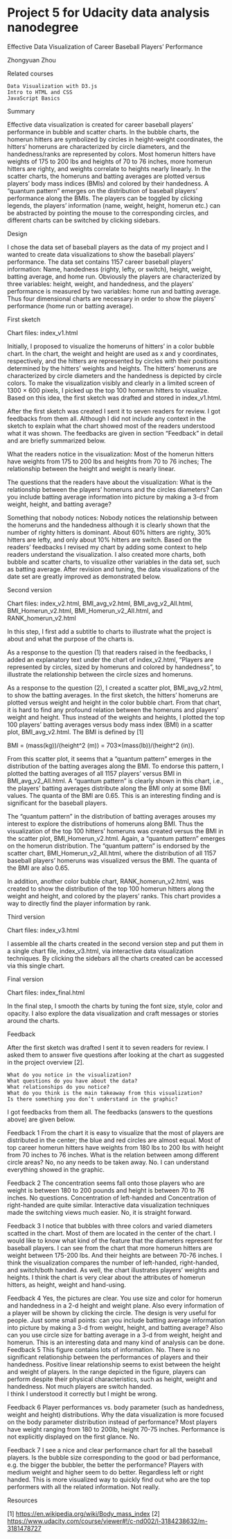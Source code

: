 # Project 5 for Udacity data analysis nanodegree

Effective Data Visualization of Career Baseball Players’ Performance

Zhongyuan Zhou






Related courses

	Data Visualization with D3.js  
	Intro to HTML and CSS   
	JavaScript Basics 




Summary 

Effective data visualization is created for career baseball players’ performance in bubble and scatter charts. In the bubble charts, the homerun hitters are symbolized by circles in height-weight coordinates, the hitters’ homeruns are characterized by circle diameters, and the handedness/ranks are represented by colors. Most homerun hitters have weights of 175 to 200 lbs and heights of 70 to 76 inches, more homerun hitters are righty, and weights correlate to heights nearly linearly. In the scatter charts, the homeruns and batting averages are plotted versus players’ body mass indices (BMIs) and colored by their handedness. A “quantum pattern” emerges on the distribution of baseball players’ performance along the BMIs. The players can be toggled by clicking legends, the players’ information (name, weight, height, homerun etc.) can be abstracted by pointing the mouse to the corresponding circles, and different charts can be switched by clicking sidebars.


Design 

I chose the data set of baseball players as the data of my project and I wanted to create data visualizations to show the baseball players’ performance. The data set contains 1157 career baseball players’ information: Name, handedness (righty, lefty, or switch), height, weight, batting average, and home run. Obviously the players are characterized by three variables: height, weight, and handedness, and the players’ performance is measured by two variables: home run and batting average. Thus four dimensional charts are necessary in order to show the players’ performance (home run or batting average). 


First sketch

Chart files: index_v1.html

Initially, I proposed to visualize the homeruns of hitters’ in a color bubble chart. In the chart, the weight and height are used as x and y coordinates, respectively, and the hitters are represented by circles with their positions determined by the hitters’ weights and heights. The hitters’ homeruns are characterized by circle diameters and the handedness is depicted by circle colors. To make the visualization visibly and clearly in a limited screen of 1300 × 600 pixels, I picked up the top 100 homerun hitters to visualize. Based on this idea, the first sketch was drafted and stored in index_v1.html. 

After the first sketch was created I sent it to seven readers for review. I got feedbacks from them all. Although I did not include any context in the sketch to explain what the chart showed most of the readers understood what it was shown. The feedbacks are given in section “Feedback” in detail and are briefly summarized below. 

What the readers notice in the visualization:
	Most of the homerun hitters have weights from 175 to 200 lbs and heights from 70 to 76 inches;
	The relationship between the height and weight is nearly linear.

The questions that the readers have about the visualization:
	What is the relationship between the players’ homeruns and the circles diameters?
	Can you include batting average information into picture by making a 3-d from weight, height, and batting average? 

Something that nobody notices:
	Nobody notices the relationship between the homeruns and the handedness although it is clearly shown that the number of righty hitters is dominant. About 60% hitters are righty, 30% hitters are lefty, and only about 10% hitters are switch. 
Based on the readers’ feedbacks I revised my chart by adding some context to help readers understand the visualization. I also created more charts, both bubble and scatter charts, to visualize other variables in the data set, such as batting average. After revision and tuning, the data visualizations of the date set are greatly improved as demonstrated below.


Second version

Chart files: index_v2.html, BMI_avg_v2.html, BMI_avg_v2_All.html, 
                    BMI_Homerun_v2.html, BMI_Homerun_v2_All.html, 
                    and RANK_homerun_v2.html

In this step, I first add a subtitle to charts to illustrate what the project is about and what the purpose of the charts is.

As a response to the question (1) that readers raised in the feedbacks, I added an explanatory text under the chart of index_v2.html, “Players are represented by circles, sized by homeruns and colored by handedness”, to illustrate the relationship between the circle sizes and homeruns.

As a response to the question (2), I created a scatter plot, BMI_avg_v2.html, to show the batting averages. In the first sketch, the hitters’ homeruns are plotted versus weight and height in the color bubble chart. From that chart, it is hard to find any profound relation between the homeruns and players’ weight and height. Thus instead of the weights and heights, I plotted the top 100 players’ batting averages versus body mass index (BMI) in a scatter plot, BMI_avg_v2.html. The BMI is defined by [1]

BMI =  (mass(kg))/(height^2 (m))  = 703×(mass(lb))/(height^2 (in)).

From this scatter plot, it seems that a “quantum pattern” emerges in the distribution of the batting averages along the BMI. To endorse this pattern, I plotted the batting averages of all 1157 players’ versus BMI in BMI_avg_v2_All.html. A “quantum pattern” is clearly shown in this chart, i.e., the players’ batting averages distribute along the BMI only at some BMI values. The quanta of the BMI are 0.65. This is an interesting finding and is significant for the baseball players. 

The “quantum pattern” in the distribution of batting averages arouses my interest to explore the distributions of homeruns along BMI. Thus the visualization of the top 100 hitters’ homeruns was created versus the BMI in the scatter plot, BMI_Homerun_v2.html. Again, a “quantum pattern” emerges on the homerun distribution. The “quantum pattern” is endorsed by the scatter chart, BMI_Homerun_v2_All.html, where the distribution of all 1157 baseball players’ homeruns was visualized versus the BMI. The quanta of the BMI are also 0.65. 

In addition, another color bubble chart, RANK_homerun_v2.html, was created to show the distribution of the top 100 homerun hitters along the weight and height, and colored by the players’ ranks. This chart provides a way to directly find the player information by rank.


Third version

Chart files: index_v3.html

I assemble all the charts created in the second version step and put them in a single chart file, index_v3.html, via interactive data visualization techniques. By clicking the sidebars all the charts created can be accessed via this single chart. 


Final version

Chart files: index_final.html

In the final step, I smooth the charts by tuning the font size, style, color and opacity. I also explore the data visualization and craft messages or stories around the charts.


Feedback

After the first sketch was drafted I sent it to seven readers for review. I asked them to answer five questions after looking at the chart as suggested in the project overview [2].

	What do you notice in the visualization?
	What questions do you have about the data?
	What relationships do you notice?
	What do you think is the main takeaway from this visualization?
	Is there something you don’t understand in the graphic?

I got feedbacks from them all. The feedbacks (answers to the questions above) are given below.

Feedback 1
	From the chart it is easy to visualize that the most of players are distributed in the center; the blue and red circles are almost equal.
	Most of top career homerun hitters have weights from 180 lbs to 200 lbs with height from 70 inches to 76 inches. 
	What is the relation between among different circle areas?
	No, no any needs to be taken away.
	No. I can understand everything showed in the graphic.

Feedback 2
	The concentration seems fall onto those players who are weight is between 180 to 200 pounds and height is between 70 to 76 inches.
	No questions.
	Concentration of left-handed and Concentration of right-handed are quite similar.
	Interactive data visualization techniques made the switching views much easier.
	No, it is straight forward.

Feedback 3
	I notice that bubbles with three colors and varied diameters scatted in the chart. Most of them are located in the center of the chart.
	I would like to know what kind of the feature that the diameters represent for baseball players.
	I can see from the chart that more homerun hitters are weight between 175-200 lbs. And their heights are between 70-76 inches.
	I think the visualization compares the number of left-handed, right-handed, and switch/both handed. As well, the chart illustrates players’ weights and heights.
	I think the chart is very clear about the attributes of homerun hitters, as height, weight and hand-using.

Feedback 4
      Yes, the pictures are clear. You use size and color for homerun and handedness in a 2-d height and weight plane. Also every information of a player will be shown by clicking the circle. The design is very useful for people. Just some small points: can you include batting average information into picture by making a 3-d from weight, height, and batting average? Also can you use circle size for batting average in a 3-d from weight, height and homerun. This is an interesting data and many kind of analysis can be done. 
Feedback 5
	This figure contains lots of information.
	No.
	There is no significant relationship between the performances of players and their handedness. Positive linear relationship seems to exist between the height and weight of players.
	In the range depicted in the figure, players can perform despite their physical characteristics, such as height, weight and handedness. Not much players are switch handed.  
	I think I understood it correctly but I might be wrong. 

Feedback 6
	Player performances vs. body parameter (such as handedness, weight and height) distributions.
	Why the data visualization is more focused on the body parameter distribution instead of performance?
	Most players have weight ranging from 180 to 200lb, height 70-75 inches.
	Performance is not explicitly displayed on the first glance.
	No.

Feedback 7
	I see a nice and clear performance chart for all the baseball players.
	Is the bubble size corresponding to the good or bad performance, e.g. the bigger the bubbler, the better the performance?
	Players with medium weight and higher seem to do better. Regardless left or right handed. 
	This is more visualized way to quickly find out who are the top performers with all the related information.
	Not really.


Resources

[1] https://en.wikipedia.org/wiki/Body_mass_index
[2] https://www.udacity.com/course/viewer#!/c-nd002/l-3184238632/m-3181478727

